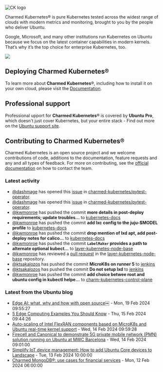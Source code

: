![CK logo](https://assets.ubuntu.com/v1/451d4cf4-Charmed+Kubernetes_RGB_onWhite_2022.svg)

Charmed Kubernetes® is pure Kubernetes tested across the widest range of clouds with modern metrics and monitoring, brought to you by the people who deliver Ubuntu.

Google, Microsoft, and many other institutions run Kubernetes on Ubuntu because we focus on the latest container capabilities in modern kernels. That’s why it’s the top choice for enterprise Kubernetes, too.

![](https://assets.ubuntu.com/v1/843c77b6-juju-at-a-glace.svg)

## Deploying Charmed Kubernetes®

To learn more about **Charmed Kubernetes**®, including how to install it on your own cloud, please visit the [Documentation][docs].

## Professional support

Professional upport for **Charmed Kubernetes**® is covered by **Ubuntu Pro**, which doesn't just cover Kubernetes, but your entire stack - Find out more on the [Ubuntu support site](https://ubuntu.com/support).

## Contributing to Charmed Kubernetes®

Charmed Kubernetes is an open source project and we welcome contributions of code, additions to the documentation, feature requests and any and all types of feedback. For more on contributing, see the [official documentation][get-in-touch] on how to contact the team.

<!-- LINKS -->
[docs]: https://ubuntu.com/kubernetes/docs
[get-in-touch]: https://ubuntu.com/kubernetes/docs/get-in-touch

### Latest activity

<!-- activity starts -->
 - [@dashmage](https://github.com/dashmage) has opened this [issue](https://github.com/charmed-kubernetes/pytest-operator/issues/124) in [charmed-kubernetes/pytest-operator](https://api.github.com/repos/charmed-kubernetes/pytest-operator).
 - [@dashmage](https://github.com/dashmage) has opened this [issue](https://github.com/charmed-kubernetes/pytest-operator/issues/123) in [charmed-kubernetes/pytest-operator](https://api.github.com/repos/charmed-kubernetes/pytest-operator).
 - [@kwmonroe](https://github.com/kwmonroe) has pushed the commit **more details in post-deploy requirements; update troubles...** to [kubernetes-docs](https://github.com/charmed-kubernetes/kubernetes-docs)
 - [@kwmonroe](https://github.com/kwmonroe) has pushed the commit **add lxc config to the juju-$MODEL profile** to [kubernetes-docs](https://github.com/charmed-kubernetes/kubernetes-docs)
 - [@kwmonroe](https://github.com/kwmonroe) has pushed the commit **drop mention of lxd apt, add post-deploy notes for calico...** to [kubernetes-docs](https://github.com/charmed-kubernetes/kubernetes-docs)
 - [@kwmonroe](https://github.com/kwmonroe) has pushed the commit **`LabelMaker` provides a path to alternate optional kubect...** to [layer-kubernetes-node-base](https://github.com/charmed-kubernetes/layer-kubernetes-node-base)
 - [@kwmonroe](https://github.com/kwmonroe) has reviewed a [pull request](https://github.com/charmed-kubernetes/layer-kubernetes-node-base/pull/11) in the [layer-kubernetes-node-base](https://github.com/charmed-kubernetes/layer-kubernetes-node-base) repository.
 - [@ktsakalozos](https://github.com/ktsakalozos) has pushed the commit **MicroK8s on runner 5** to [jenkins](https://github.com/charmed-kubernetes/jenkins)
 - [@ktsakalozos](https://github.com/ktsakalozos) has pushed the commit **Do not setup lxd** to [jenkins](https://github.com/charmed-kubernetes/jenkins)
 - [@kwmonroe](https://github.com/kwmonroe) has pushed the commit **add choice betwee root and ubuntu config in kubectl helpe...** to [charm-kubernetes-control-plane](https://github.com/charmed-kubernetes/charm-kubernetes-control-plane)
<!-- activity ends -->

<!-- roadmap starts -->

<!-- roadmap ends -->

### Latest from the Ubuntu blog

<!-- blog starts -->
* [Edge AI: what, why and how with open source￼](https://ubuntu.com//blog/edge-ai) - Mon, 19 Feb 2024 09:55:27 
* [5 Edge Computing Examples You Should Know](https://ubuntu.com//blog/edge-computing-examples) - Thu, 15 Feb 2024 09:44:26 
* [Auto-scaling of Intel FlexRAN components based on MicroK8s and Ubuntu real-time kernel support](https://ubuntu.com//blog/auto-scaling-of-intel-flexran-components-based-on-microk8s-and-ubuntu-real-time-kernel-support) - Wed, 14 Feb 2024 09:59:28 
* [Firecell and Canonical to demonstrate 5G private mobile network (PMN) solution running on Ubuntu at MWC Barcelona](https://ubuntu.com//blog/firecell-and-canonical-to-demonstrate-5g-private-mobile-network-pmn-solution-running-on-ubuntu-at-mwc-barcelona) - Wed, 14 Feb 2024 09:01:00 
* [Simplify IoT device management: How to add Ubuntu Core devices to Landscape](https://ubuntu.com//blog/simplify-iot-device-management-how-to-add-ubuntu-core-devices-to-landscape) - Tue, 13 Feb 2024 10:00:00 
* [Charmed MongoDB®: use cases for financial services](https://ubuntu.com//blog/mongodb-usecase-financialservices) - Mon, 12 Feb 2024 06:00:00 
<!-- blog ends -->
